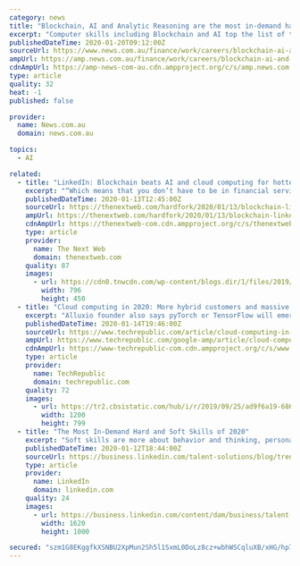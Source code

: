 ```yaml
---
category: news
title: "Blockchain, AI and Analytic Reasoning are the most in-demand hard skills for 2020"
excerpt: "Computer skills including Blockchain and AI top the list of the most in-demand skills in Australian companies for 2020. LinkedIn has revealed the top 10 most in-demand hard skills by Australian companies in 2020 as well as the five in-demand soft skills. There are over 50,000 professional skills in the world, according to LinkedIn, and the ..."
publishedDateTime: 2020-01-20T09:12:00Z
sourceUrl: https://www.news.com.au/finance/work/careers/blockchain-ai-and-analytic-reasoning-are-the-most-indemand-hard-skills-for-2020/news-story/c976357fe4b3addccc47fd1a81b0383c
ampUrl: https://amp.news.com.au/finance/work/careers/blockchain-ai-and-analytic-reasoning-are-the-most-indemand-hard-skills-for-2020/news-story/c976357fe4b3addccc47fd1a81b0383c
cdnAmpUrl: https://amp-news-com-au.cdn.ampproject.org/c/s/amp.news.com.au/finance/work/careers/blockchain-ai-and-analytic-reasoning-are-the-most-indemand-hard-skills-for-2020/news-story/c976357fe4b3addccc47fd1a81b0383c
type: article
quality: 32
heat: -1
published: false

provider:
  name: News.com.au
  domain: news.com.au

topics:
  - AI

related:
  - title: "LinkedIn: Blockchain beats AI and cloud computing for hottest skill in 2020"
    excerpt: "“Which means that you don’t have to be in financial services to be seeking new hires who have background and expertise in putting blockchain to use.” The Microsoft-owned company then urged recruiters ... How one behaves, how they think, and their cognitive skills are all examples of soft skills. While soft skills are difficult to measure ..."
    publishedDateTime: 2020-01-13T12:45:00Z
    sourceUrl: https://thenextweb.com/hardfork/2020/01/13/blockchain-linkedin-solidity-ethereum-cryptocurrency-jobs-recruitment/
    ampUrl: https://thenextweb.com/hardfork/2020/01/13/blockchain-linkedin-solidity-ethereum-cryptocurrency-jobs-recruitment/amp/
    cdnAmpUrl: https://thenextweb-com.cdn.ampproject.org/c/s/thenextweb.com/hardfork/2020/01/13/blockchain-linkedin-solidity-ethereum-cryptocurrency-jobs-recruitment/amp/
    type: article
    provider:
      name: The Next Web
      domain: thenextweb.com
    quality: 87
    images:
      - url: https://cdn0.tnwcdn.com/wp-content/blogs.dir/1/files/2019/05/cryptocurrency-blockchain-development-programming-ethereum-solidity-javascript-java-796x450.jpg
        width: 796
        height: 450
  - title: "Cloud computing in 2020: More hybrid customers and massive growth in China"
    excerpt: "Alluxio founder also says pyTorch or TensorFlow will emerge as the top choice among machine learning frameworks. Engineers who can manage structured and unstructured data will be the most in demand IT professionals in 2020 as companies build out their data technology infrastructure, according to Alluxio founder and CTO Haoyuan Li. He ..."
    publishedDateTime: 2020-01-14T19:46:00Z
    sourceUrl: https://www.techrepublic.com/article/cloud-computing-in-2020-more-hybrid-customers-and-massive-growth-in-china/
    ampUrl: https://www.techrepublic.com/google-amp/article/cloud-computing-in-2020-more-hybrid-customers-and-massive-growth-in-china/
    cdnAmpUrl: https://www-techrepublic-com.cdn.ampproject.org/c/s/www.techrepublic.com/google-amp/article/cloud-computing-in-2020-more-hybrid-customers-and-massive-growth-in-china/
    type: article
    provider:
      name: TechRepublic
      domain: techrepublic.com
    quality: 72
    images:
      - url: https://tr2.cbsistatic.com/hub/i/r/2019/09/25/ad9f6a19-686a-4383-b9e0-4d5cca38d599/resize/1200x/ee305c191ab3d54326490b6d17feb414/istock-512454930industrycloud4.jpg
        width: 1200
        height: 799
  - title: "The Most In-Demand Hard and Soft Skills of 2020"
    excerpt: "Soft skills are more about behavior and thinking, personal traits and cognitive skills. They’re typically more difficult to measure ... Which means that you don’t have to be in financial services to be seeking new hires who have background and expertise in putting blockchain to use. So, recruiters should start becoming familiar with ..."
    publishedDateTime: 2020-01-12T18:44:00Z
    sourceUrl: https://business.linkedin.com/talent-solutions/blog/trends-and-research/2020/most-in-demand-hard-and-soft-skills
    type: article
    provider:
      name: LinkedIn
      domain: linkedin.com
    quality: 24
    images:
      - url: https://business.linkedin.com/content/dam/business/talent-solutions/global/en_us/blog/2020/01/in-demand-soft-and-hard-skills.jpg
        width: 1620
        height: 1000

secured: "szm1G8EKggfkXSNBU2XpMun2Sh5l1SxmL0DoLz8cz+wbhWSCqluXB/xHG/hp7nf38nCSpzKk7a477Kr9DHtM5xIXO7rDi/lBUauD7GOq3gbGDktqUPVi6/d+CP8SLOfRLGSNEWhRzvQUKObnMeR0G2h9CxlG9ml5gWA7Qxq2FBnDNTuGioXXQFsXsEApIor1tyiOQQoOaGYPMPrin87e+Nktn3ZM22wk7PMDYDfJbuHDnIfjylYhmMuV554jOvbORaONqAzBGwq9IyT7oYH268UooIAWYYgLtU/Pnm8j0fvgJrfNEBQBoi3jFT5uFGCVd85n3XSJ1+NAsaNl6AddZwaB8rsHviEEXYjBWWKQS9jVGquiLN5hfCD/UbYMzC/l+2OS5dMHtE3oyRn6DwLm2budgOTXkyU8UqjAnr5vVfemMKlm0F8rTvCLh096qkvR4wDvfZ/Cq0CAXADcWhcbUA==;Qba2hgAeAWeOo4VXEpLSXQ=="
---
```


